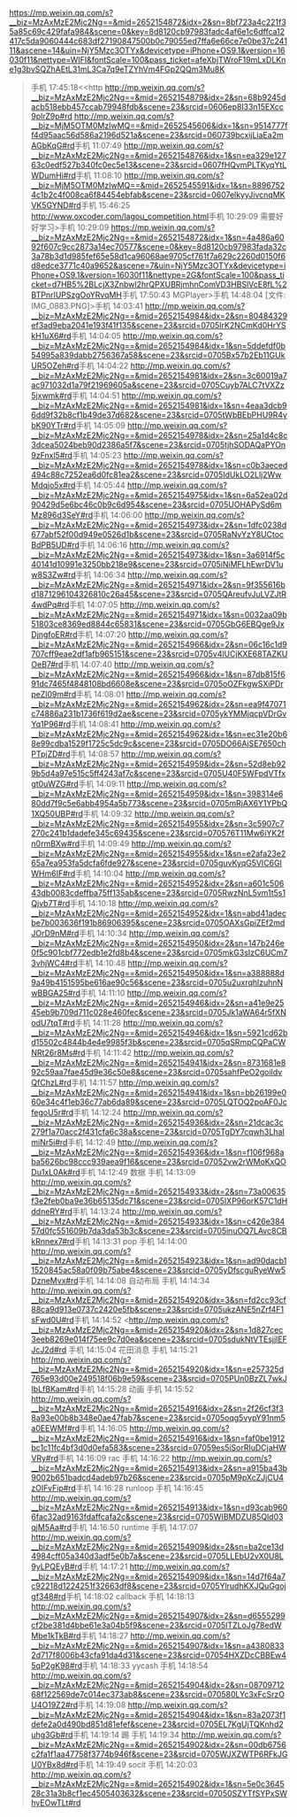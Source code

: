 
<https://mp.weixin.qq.com/s?__biz=MzAxMzE2Mjc2Ng==&mid=2652154872&idx=2&sn=8bf723a4c221f35a85c69c429fafa984&scene=0&key=8d8120cb97983fadc4af6e1c6dffca12417c5da9060444c683df27190847500b0c79055ed7ffa6e66ce7e0be37c24111&ascene=14&uin=NjY5Mzc3OTYx&devicetype=iPhone+OS9.1&version=16030f11&nettype=WIFI&fontScale=100&pass_ticket=afeXbjTWroF19mLxDLKne1g3bvSQZhAEtL31mL3Ca7q9eTZYhVm4FGp2QQm3Mu8K>
>手机  17:45:18<<http
<http://mp.weixin.qq.com/s?__biz=MzAxMzE2Mjc2Ng==&mid=2652154879&idx=2&sn=68b9245dacb518ebb457ccab79948fdb&scene=23&srcid=0606ep8l33n15EXcc9plrZ9p#rd>
<http://mp.weixin.qq.com/s?__biz=MjM5OTM0MzIwMQ==&mid=2652545606&idx=1&sn=9514777ff4d95aac56d586a2196d521a&scene=23&srcid=060739bcxijLiaEa2mAGbKqG#rd>手机  11:07:49
<http://mp.weixin.qq.com/s?__biz=MzAxMzE2Mjc2Ng==&mid=2652154876&idx=1&sn=ea329e12763c0edf527b340fc0ec5e13&scene=23&srcid=0607fHQvmPLTKyqYtLWDumHi#rd>手机  11:08:10
<http://mp.weixin.qq.com/s?__biz=MjM5OTM0MzIwMQ==&mid=2652545591&idx=1&sn=88967524c1b2c4f008ca6f84454ebfab&scene=23&srcid=0607elkyyJivcnqMKVK5GYND#rd>手机  15:46:25
<http://www.oxcoder.com/lagou_competition.html>手机  10:29:09
需要好好学习>手机  10:29:09
<https://mp.weixin.qq.com/s?__biz=MzAxMzE2Mjc2Ng==&mid=2652154872&idx=1&sn=4a486a6092f607c9cc2873a14ec70577&scene=0&key=8d8120cb97983fada32c3a78b3d1d985fef65e58d1ca96068ae9705cf761f7a629c2260d0150f6d8edce3771c40a9652&ascene=7&uin=NjY5Mzc3OTYx&devicetype=iPhone+OS9.1&version=16030f11&nettype=2G&fontScale=100&pass_ticket=d7HB5%2BLcjX3Znbwl2hrQPXUBRjmhnComVD3HBSlVcE8fL%2BTPnrIUPSzgOoYRvqMH>手机  17:50:43
MGPlayer>手机  14:48:04
[文件: IMG_0883.PNG]>手机  14:03:41
<http://mp.weixin.qq.com/s?__biz=MzAxMzE2Mjc2Ng==&mid=2652154984&idx=2&sn=80484329ef3ad9eba2041e193f41f135&scene=23&srcid=0705IrK2NCmKd0HrYSkH1uX6#rd>手机  14:04:05
<http://mp.weixin.qq.com/s?__biz=MzAxMzE2Mjc2Ng==&mid=2652154984&idx=1&sn=5ddefdf0b54995a839dabb2756367a58&scene=23&srcid=0705Bx57b2Eb11GUkUR5OZeh#rd>手机  14:04:22
<http://mp.weixin.qq.com/s?__biz=MzAxMzE2Mjc2Ng==&mid=2652154981&idx=2&sn=3c60019a7ac971032d1a79f21969605a&scene=23&srcid=0705Cuyb7ALC7tVXZz5jxwmk#rd>手机  14:04:51
<http://mp.weixin.qq.com/s?__biz=MzAxMzE2Mjc2Ng==&mid=2652154981&idx=1&sn=4eaa3dcb96dd9f32b8cf1b49de37d682&scene=23&srcid=0705tWbBEbPHU9R4ybK90YTr#rd>手机  14:05:09
<http://mp.weixin.qq.com/s?__biz=MzAxMzE2Mjc2Ng==&mid=2652154978&idx=2&sn=25a1d4c8c3dcea5024beb90d2386a5f7&scene=23&srcid=0705tjhSODAQaPYOn9zFnxl5#rd>手机  14:05:23
<http://mp.weixin.qq.com/s?__biz=MzAxMzE2Mjc2Ng==&mid=2652154978&idx=1&sn=c0b3aeced494c88c7252ea6d0fc81ea2&scene=23&srcid=0705IdUkLO2Llj2WwMdqjo5x#rd>手机  14:05:44
<http://mp.weixin.qq.com/s?__biz=MzAxMzE2Mjc2Ng==&mid=2652154975&idx=1&sn=6a52ea02d90429d5e6bc46c0b9c6d954&scene=23&srcid=0705UOHAPySd6mMz896d3SeY#rd>手机  14:06:00
<http://mp.weixin.qq.com/s?__biz=MzAxMzE2Mjc2Ng==&mid=2652154973&idx=2&sn=1dfc0238d677abf52f00d949e0526d1b&scene=23&srcid=0705RaNvYzY8UCtocBdPB5UD#rd>手机  14:06:16
<http://mp.weixin.qq.com/s?__biz=MzAxMzE2Mjc2Ng==&mid=2652154973&idx=1&sn=3a6914f5c40141d10991e3250bb218e9&scene=23&srcid=0705iNiMFLhEwrDV1uw8S3Zw#rd>手机  14:06:34
<http://mp.weixin.qq.com/s?__biz=MzAxMzE2Mjc2Ng==&mid=2652154971&idx=2&sn=9f355616bd1871296104326810c26a45&scene=23&srcid=0705QAreufvJuLVZJtR4wdPq#rd>手机  14:07:05
<http://mp.weixin.qq.com/s?__biz=MzAxMzE2Mjc2Ng==&mid=2652154971&idx=1&sn=0032aa09b51803ce8369ed8844c65831&scene=23&srcid=0705GbG6EBQge9JxDjngfoER#rd>手机  14:07:20
<http://mp.weixin.qq.com/s?__biz=MzAxMzE2Mjc2Ng==&mid=2652154966&idx=2&sn=06c16c1d9707cff9eae2df1afb965151&scene=23&srcid=0705v4lUCjKXE68TAZKUOeB7#rd>手机  14:07:40
<http://mp.weixin.qq.com/s?__biz=MzAxMzE2Mjc2Ng==&mid=2652154966&idx=1&sn=87db815f691dc7465f4848108bd6608e&scene=23&srcid=0705oOZFkgwSXiPDrpeZl09m#rd>手机  14:08:01
<http://mp.weixin.qq.com/s?__biz=MzAxMzE2Mjc2Ng==&mid=2652154962&idx=2&sn=ea9f47071c74886a231b1736f619d2ae&scene=23&srcid=0705ykYMMjqcpVDrGvYq1P96#rd>手机  14:08:41
<http://mp.weixin.qq.com/s?__biz=MzAxMzE2Mjc2Ng==&mid=2652154962&idx=1&sn=ec31e20b68e99cdba1529f1725c5dc9c&scene=23&srcid=0705DO66AjSE7650chPTpjZD#rd>手机  14:08:57
<http://mp.weixin.qq.com/s?__biz=MzAxMzE2Mjc2Ng==&mid=2652154959&idx=2&sn=52d8eb929b5d4a97e515c5ff4243af7c&scene=23&srcid=0705U40F5WFpdVTfxgt0uWZG#rd>手机  14:09:11
<http://mp.weixin.qq.com/s?__biz=MzAxMzE2Mjc2Ng==&mid=2652154959&idx=1&sn=398314e680dd7f9c5e6abb4954a5b773&scene=23&srcid=0705mRjAX6Y1YPbQ1XQ50UBP#rd>手机  14:09:32
<http://mp.weixin.qq.com/s?__biz=MzAxMzE2Mjc2Ng==&mid=2652154955&idx=2&sn=3c5907c7270c241b1dadefe345c69435&scene=23&srcid=070576T11Mw6iYK2fn0rmBXw#rd>手机  14:09:49
<http://mp.weixin.qq.com/s?__biz=MzAxMzE2Mjc2Ng==&mid=2652154955&idx=1&sn=e2afa23e265a7ea953fa5dcfa6fde927&scene=23&srcid=0705guvKyqG5VIC6GlWHm6IF#rd>手机  14:10:04
<http://mp.weixin.qq.com/s?__biz=MzAxMzE2Mjc2Ng==&mid=2652154952&idx=2&sn=a601c50643db0083cdeffba75ff135ab&scene=23&srcid=0705RwzNnL5vm1t5s1Qjvb7T#rd>手机  14:10:18
<http://mp.weixin.qq.com/s?__biz=MzAxMzE2Mjc2Ng==&mid=2652154952&idx=1&sn=abd41adecbe7b003636f191b86906395&scene=23&srcid=0705OAXsGpiZEf2mdJOrD9nM#rd>手机  14:10:34
<http://mp.weixin.qq.com/s?__biz=MzAxMzE2Mjc2Ng==&mid=2652154950&idx=2&sn=147b246e0f5c901cbf772edb1e2fd8b4&scene=23&srcid=0705mkG3sIzC6UCm73vhjWC4#rd>手机  14:10:48
<http://mp.weixin.qq.com/s?__biz=MzAxMzE2Mjc2Ng==&mid=2652154950&idx=1&sn=a388888d9a49b4151595be616ae90c56&scene=23&srcid=0705u2uxrqhlzuhnNwBBGA25#rd>手机  14:11:10
<http://mp.weixin.qq.com/s?__biz=MzAxMzE2Mjc2Ng==&mid=2652154946&idx=2&sn=a41e9e2545eb9b709d711c028e460fec&scene=23&srcid=0705Jk1aWA64r5fXNodU7tqT#rd>手机  14:11:28
<http://mp.weixin.qq.com/s?__biz=MzAxMzE2Mjc2Ng==&mid=2652154946&idx=1&sn=5921cd62bd15502c4844b4e4e9985f3b&scene=23&srcid=0705qSRmpCQPaCWNRt26r8Ms#rd>手机  14:11:42
<http://mp.weixin.qq.com/s?__biz=MzAxMzE2Mjc2Ng==&mid=2652154941&idx=2&sn=8731681e892c59aa7fae45d9e36c50e8&scene=23&srcid=0705sahfPeO2goiIdvQfChzL#rd>手机  14:11:57
<http://mp.weixin.qq.com/s?__biz=MzAxMzE2Mjc2Ng==&mid=2652154941&idx=1&sn=bb26199e060e34c4f1eb36c77ab6da89&scene=23&srcid=0705LQTOQ2poAF0JcfegoU5r#rd>手机  14:12:24
<http://mp.weixin.qq.com/s?__biz=MzAxMzE2Mjc2Ng==&mid=2652154936&idx=2&sn=21dcac3c279f1a70acc2f431cfa6c38a&scene=23&srcid=0705TgDY7cqwh3LhaImiNr5i#rd>手机  14:12:49
<http://mp.weixin.qq.com/s?__biz=MzAxMzE2Mjc2Ng==&mid=2652154936&idx=1&sn=f106f968aba5626bc98ccc939aea9f16&scene=23&srcid=07052vw2rWMoKxQODu1xL0Ak#rd>手机  14:12:49
数据
>手机  14:13:09
<http://mp.weixin.qq.com/s?__biz=MzAxMzE2Mjc2Ng==&mid=2652154933&idx=2&sn=73a00635f3e2feb0ba9e36b65135dc71&scene=23&srcid=0705IXP96orK57C1dHddneRY#rd>手机  14:13:24
<http://mp.weixin.qq.com/s?__biz=MzAxMzE2Mjc2Ng==&mid=2652154933&idx=1&sn=c426e38457d0fc551609b7da3da53b3c&scene=23&srcid=0705inuOQ7LAvc8CBkRnnex7#rd>手机  14:13:31
pop
>手机  14:14:00
<http://mp.weixin.qq.com/s?__biz=MzAxMzE2Mjc2Ng==&mid=2652154923&idx=1&sn=ad90dacb11520845ac58a0f09b75abe4&scene=23&srcid=0705yDfscguRyeWw5DzneMvx#rd>手机  14:14:08
自动布局
>手机  14:14:34
<http://mp.weixin.qq.com/s?__biz=MzAxMzE2Mjc2Ng==&mid=2652154920&idx=3&sn=fd2cc93cf88ca9d913e0737c2420e5fb&scene=23&srcid=0705ukzANE5nZrf4F1sFwd0U#rd>手机  14:14:52
<http://mp.weixin.qq.com/s?__biz=MzAxMzE2Mjc2Ng==&mid=2652154920&idx=2&sn=1d827cec3eeb8269e014f75ee9c7d0ea&scene=23&srcid=0705sdukNtVTEsjjlEFJcJ2d#rd
>手机  14:15:04
花田消息
>手机  14:15:21
<http://mp.weixin.qq.com/s?__biz=MzAxMzE2Mjc2Ng==&mid=2652154920&idx=1&sn=e257325d765e93d00e249518f06b9e59&scene=23&srcid=0705PUn0BzZL7wkJIbLfBKam#rd>手机  14:15:28
动画
>手机  14:15:52
<http://mp.weixin.qq.com/s?__biz=MzAxMzE2Mjc2Ng==&mid=2652154916&idx=2&sn=2f26cf3f38a93e00b8b348e0ae47fab7&scene=23&srcid=0705oqg5vypY91nm5a0EEWMf#rd>手机  14:16:05
<http://mp.weixin.qq.com/s?__biz=MzAxMzE2Mjc2Ng==&mid=2652154916&idx=1&sn=faf0be1912bc1c11fc4bf3d0d0efa583&scene=23&srcid=07059es5iSorRIuDCjaHWVRy#rd>手机  14:16:09
rac
>手机  14:16:22
<http://mp.weixin.qq.com/s?__biz=MzAxMzE2Mjc2Ng==&mid=2652154913&idx=2&sn=a915ba43b9002b651badcd4adeb97b26&scene=23&srcid=0705pM9pXcZJjCU4zOIFvFip#rd>手机  14:16:28
runloop
>手机  14:16:45
<http://mp.weixin.qq.com/s?__biz=MzAxMzE2Mjc2Ng==&mid=2652154913&idx=1&sn=d93cab9606fac32ad9163fdaffcafa2c&scene=23&srcid=0705WIBMDZU85Qld03qjM5Aa#rd>手机  14:16:50
runtime
>手机  14:17:07
<http://mp.weixin.qq.com/s?__biz=MzAxMzE2Mjc2Ng==&mid=2652154909&idx=2&sn=ba2ce13d4984cff05a340d3adf5e0b7a&scene=23&srcid=0705LLEbU2vX0U8L9yLPQEyB#rd>手机  14:17:21
<http://mp.weixin.qq.com/s?__biz=MzAxMzE2Mjc2Ng==&mid=2652154909&idx=1&sn=14d7f64a7c92218d1224251f32663df8&scene=23&srcid=0705YlrudhKXJQuGgojgf348#rd>手机  14:18:02
callback
>手机  14:18:13
<http://mp.weixin.qq.com/s?__biz=MzAxMzE2Mjc2Ng==&mid=2652154907&idx=2&sn=d6555299cf2be381d4bbe61e3a04b5f9&scene=23&srcid=0705ITZLoJg78edWMbe1kTkB#rd>手机  14:18:27
<http://mp.weixin.qq.com/s?__biz=MzAxMzE2Mjc2Ng==&mid=2652154907&idx=1&sn=a43808332d717f8006b43cfa91da4d31&scene=23&srcid=07054HXZDcCBBEw45qP2gK98#rd>手机  14:18:33
yycash
>手机  14:18:54
<http://mp.weixin.qq.com/s?__biz=MzAxMzE2Mjc2Ng==&mid=2652154904&idx=2&sn=0870971268f122569de7c014ec373ab8&scene=23&srcid=070580LYc3xFcSrzOU4O19Z2#rd>手机  14:19:08
<http://mp.weixin.qq.com/s?__biz=MzAxMzE2Mjc2Ng==&mid=2652154904&idx=1&sn=83a2073f1defe2a0d490bd851d81efef&scene=23&srcid=0705EL7KgUjTQKnhd2uhg3Gb#rd>手机  14:19:14
踢
>手机  14:19:34
<http://mp.weixin.qq.com/s?__biz=MzAxMzE2Mjc2Ng==&mid=2652154902&idx=2&sn=00db6756c2fa1f1aa47758f3774b946f&scene=23&srcid=0705WJXZWTP6RFkJGU0YBx8d#rd>手机  14:19:49
socit
>手机  14:20:03
<http://mp.weixin.qq.com/s?__biz=MzAxMzE2Mjc2Ng==&mid=2652154902&idx=1&sn=5e0c364528c31a3b8cf1ec4505403632&scene=23&srcid=07050SZYTfSYPxSWhyEOwTLt#rd>